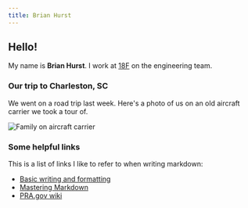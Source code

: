 ```yaml
---
title: Brian Hurst
---
```


## Hello!

My name is **Brian Hurst**. I work at [18F](https://18f.gsa.gov) on the engineering team.

### Our trip to Charleston, SC

We went on a road trip last week. Here's a photo of us on an old aircraft carrier we took a tour of.

![Family on aircraft carrier](https://lh3.googleusercontent.com/R8yq8Dn9_rSvkQnRpXXfBgxNCgHBz843NZwcuRF3chAAQBLUHbVz_EcnpNy6tHzTwWqtg-uflnRj5g3POjQYX67jHjg3OPoznBTfYcvFGqSLwnBofjSr71lfsGl-PfJJs2pSdX2aXYgsgOm7INRshP2LigL5dT3T7iKLb53CLKX7OnyHyA0OTJDXsjn6eBgGm5legK-ZQutq4YqeP6-vbZR5oe3As5Gy4ijY6FZaqUcmkmRz1uUs9zIrlD3G6QyttIpWc9P779Fd32woSw_gOpRpJeLEDRGFwfBjZgE-JxKPir7LFXnxekJvhgdHmnWJxjOHavKLUGq3hE2tVrt0JDCZwe85OcCdeSbz8H5kJh0mzpz-F7WlQOM-SCrA4Yp9N0yS_6WbUnUcjfqKQ5j8DqLv8qXAP9rHkj9qDxlvU2j_XPk6BDz1_8-p-zFxifaQ72jxjrFNjXbVZBMwfGbMYRWak5GHg1-TCWBKN1qR7vGVHre9wNjhal5ZCGqRl9cUpoopJDj36lZqxMXkUxOskmfdlUWYdqQWh5reUuybSc-8N_mlHLlVCf1jqqKAsTfiJSnDJtDSJ9EB5q9u1G_dP4ilZr1WpoVkl5KGcZ4sLiOlNMZLXfn0bpuELNEGbQ0jMFt4W0VEyQAAtSMrzCpiqBHUeXOe_6IR_hHKuZuaIJVtp4wSbwY0QvYiOgY7ePcu1kN6BpJaT9QHJCmuF1yrDdrcWA=w1454-h1092-no)

### Some helpful links

This is a list of links I like to refer to when writing markdown:

- [Basic writing and formatting](https://help.github.com/articles/basic-writing-and-formatting-syntax/)
- [Mastering Markdown](https://guides.github.com/features/mastering-markdown/)
- [PRA.gov wiki](https://github.com/GSA/pra.gov/wiki)
